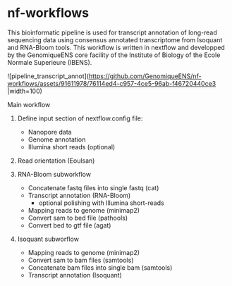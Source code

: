 # nf-workflows
This bioinformatic pipeline is used for transcript annotation of long-read sequencing data using consensus annotated transcriptome from Isoquant and RNA-Bloom tools.
This workflow is written in nextflow and developped by the GenomiqueENS core facility of the Institute of Biology of the Ecole Normale Superieure (IBENS).

![pipeline_transcript_annot](https://github.com/GenomiqueENS/nf-workflows/assets/91611978/76114ed4-c957-4ce5-96ab-f46720440ce3 |width=100)

Main workflow

1. Define input section of nextflow.config file:
     - Nanopore data
     - Genome annotation
     - Illumina short reads (optional)
2. Read orientation (Eoulsan)

3. RNA-Bloom subworkflow
     - Concatenate fastq files into single fastq (cat)
     - Transcript annotation (RNA-Bloom)
         - optional polishing with Illumina short-reads
     - Mapping reads to genome (minimap2)
     - Convert sam to bed file (pathools)
     - Convert bed to gtf file (agat)
5. Isoquant subworflow
     - Mapping reads to genome (minimap2)
     - Convert sam to bam files (samtools)
     - Concatenate bam files into single bam (samtools)
     - Transcript annotation (Isoquant)
   
